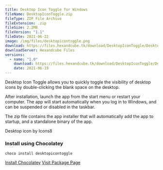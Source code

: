 ```yaml
---
title: Desktop Icon Toggle for Windows
fileName: DesktopIconToggle.zip
fileType: ZIP File Archive
fileExtension: .zip
fileSize: 2.2MB
fileVersion: "1.1"
fileDate: 2021-06-22
image: /img/files/desktopicontoggle.png
download: https://files.hexandcube.tk/download/DesktopIconToggle/DesktopIconToggle-1.1.zip
downloadServer: Hexandcube Files
versions:
  - name: "1.0"
    download: https://files.hexandcube.tk/download/DesktopIconToggle/DesktopIconToggle-1.0.zip
    date: 2021-06-19
---
```


Desktop Icon Toggle allows you to quickly toggle the visibility
of desktop icons by double-clicking the blank space on the desktop.

After installation, launch the app from the start menu or
restart your computer. The app will start automatically when
you log in to Windows, and can be suspended or disabled in
the taskbar.

The zip file contains the app installer that will
automatically add the app to startup, and a standalone
binary of the app.

Desktop icon by Icons8

### Install using Chocolatey

`choco install desktopicontoggle`

<a class="btn btn-primary" href="https://chocolatey.org/install" target="_blank"><i class="fas fa-download"></i> Install Chocolatey</a>
<a class="btn" href="https://community.chocolatey.org/packages/desktopicontoggle/1.1.0#testingResults" target="_blank"><i class="fas fa-external-link-alt"></i> Visit Package Page</a>

